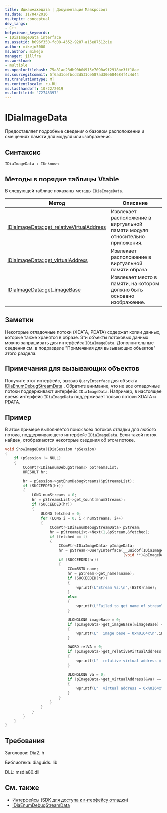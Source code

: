 ```yaml
---
title: Идиаимажедата | Документация Майкрософт
ms.date: 11/04/2016
ms.topic: conceptual
dev_langs:
- C++
helpviewer_keywords:
- IDiaImageData interface
ms.assetid: b696f350-fc08-4352-9287-a15e87512c1e
author: mikejo5000
ms.author: mikejo
manager: jillfra
ms.workload:
- multiple
ms.openlocfilehash: 75a81ae23db90b06915e7090a9f2918be3ff18ae
ms.sourcegitcommit: 5f6ad1cefbcd3d531ce587ad30e684684f4c4d44
ms.translationtype: MT
ms.contentlocale: ru-RU
ms.lasthandoff: 10/22/2019
ms.locfileid: "72743397"
---
```

# <a name="idiaimagedata"></a>IDiaImageData
Предоставляет подробные сведения о базовом расположении и смещениях памяти для модуля или изображения.

## <a name="syntax"></a>Синтаксис

```
IDiaImageData : IUnknown
```

## <a name="methods-in-vtable-order"></a>Методы в порядке таблицы Vtable
В следующей таблице показаны методы `IDiaImageData`.

|Метод|Описание|
|------------|-----------------|
|[IDiaImageData::get_relativeVirtualAddress](../../debugger/debug-interface-access/idiaimagedata-get-relativevirtualaddress.md)|Извлекает расположение в виртуальной памяти модуля относительно приложения.|
|[IDiaImageData::get_virtualAddress](../../debugger/debug-interface-access/idiaimagedata-get-virtualaddress.md)|Извлекает расположение в виртуальной памяти образа.|
|[IDiaImageData::get_imageBase](../../debugger/debug-interface-access/idiaimagedata-get-imagebase.md)|Извлекает место в памяти, на котором должно быть основано изображение.|

## <a name="remarks"></a>Заметки
Некоторые отладочные потоки (XDATA, PDATA) содержат копии данных, которые также хранятся в образе. Эти объекты потоковых данных можно запрашивать для интерфейса `IDiaImageData`. Дополнительные сведения см. в подразделе "Примечания для вызывающих объектов" этого раздела.

## <a name="notes-for-callers"></a>Примечания для вызывающих объектов
Получите этот интерфейс, вызвав `QueryInterface` для объекта [IDiaEnumDebugStreamData](../../debugger/debug-interface-access/idiaenumdebugstreamdata.md) . Обратите внимание, что не все отладочные потоки поддерживают интерфейс `IDiaImageData`. Например, в настоящее время интерфейс `IDiaImageData` поддерживает только потоки XDATA и PDATA.

## <a name="example"></a>Пример
В этом примере выполняется поиск всех потоков отладки для любого потока, поддерживающего интерфейс `IDiaImageData`. Если такой поток найден, отображаются некоторые сведения об этом потоке.

```C++
void ShowImageData(IDiaSession *pSession)
{
    if (pSession != NULL)
    {
        CComPtr<IDiaEnumDebugStreams> pStreamsList;
        HRESULT hr;

        hr = pSession->getEnumDebugStreams(&pStreamsList);
        if (SUCCEEDED(hr))
        {
            LONG numStreams = 0;
            hr = pStreamsList->get_Count(&numStreams);
            if (SUCCEEDED(hr))
            {
                ULONG fetched = 0;
                for (LONG i = 0; i < numStreams; i++)
                {
                    CComPtr<IDiaEnumDebugStreamData> pStream;
                    hr = pStreamsList->Next(1,&pStream,&fetched);
                    if (fetched == 1)
                    {
                        CComPtr<IDiaImageData> pImageData;
                        hr = pStream->QueryInterface(__uuidof(IDiaImageData),
                                                     (void **)&pImageData);
                        if (SUCCEEDED(hr))
                        {
                            CComBSTR name;
                            hr = pStream->get_name(&name);
                            if (SUCCEEDED(hr))
                            {
                                wprintf(L"Stream %s:\n",(BSTR)name);
                            }
                            else
                            {
                                wprintf(L"Failed to get name of stream\n");
                            }

                            ULONGLONG imageBase = 0;
                            if (pImageData->get_imageBase(&imageBase) == S_OK)
                            {
                                wprintf(L"  image base = 0x%0I64x\n",imageBase);
                            }

                            DWORD relVA = 0;
                            if (pImageData->get_relativeVirtualAddress(&relVA) == S_OK)
                            {
                                wprintf(L"  relative virtual address = 0x%08lx\n",relVA);
                            }

                            ULONGLONG va = 0;
                            if (pImageData->get_virtualAddress(&va) == S_OK)
                            {
                                wprintf(L"  virtual address = 0x%0I64x\n", va);
                            }
                        }
                    }
                }
            }
        }
    }
}
```

## <a name="requirements"></a>Требования
Заголовок: Dia2. h

Библиотека: diaguids. lib

DLL: msdia80.dll

## <a name="see-also"></a>См. также
- [Интерфейсы (SDK для доступа к интерфейсу отладки)](../../debugger/debug-interface-access/interfaces-debug-interface-access-sdk.md)
- [IDiaEnumDebugStreamData](../../debugger/debug-interface-access/idiaenumdebugstreamdata.md)
